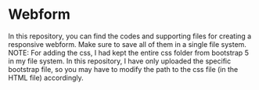 # Webform
In this repository, you can find the codes and supporting files for creating a responsive webform. Make sure to save all of them in a single file system.
NOTE: For adding the css, I had kept the entire css folder from bootstrap 5 in my file system. In this repository, I have only uploaded the specific bootstrap file, so you may have to modify the path to the css file (in the HTML file) accordingly.
